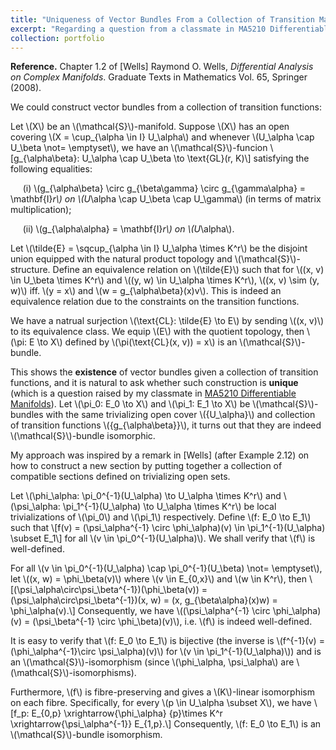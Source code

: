 ```yaml
---
title: "Uniqueness of Vector Bundles From a Collection of Transition Maps"
excerpt: "Regarding a question from a classmate in MA5210 Differentiable Manifolds.<br/><img src='/images/bundle_transition_function.png'>"
collection: portfolio
---
```


**Reference.** Chapter 1.2 of [Wells] Raymond O. Wells, *Differential Analysis on Complex Manifolds*. Graduate Texts in Mathematics Vol. 65, Springer (2008).

We could construct vector bundles from a collection of transition functions:

Let \\(X\\) be an \\(\mathcal{S}\\)-manifold. Suppose \\(X\\) has an open covering \\(X = \cup_{\alpha \in I} U_\alpha\\) and whenever \\(U_\alpha \cap U_\beta \not= \emptyset\\), we have an \\(\mathcal{S}\\)-funcion
\\[g_{\alpha\beta}: U_\alpha \cap U_\beta \to \text{GL}(r, K)\\]
satisfying the following equalities:

&nbsp;&nbsp;&nbsp;&nbsp; (i) \\(g_{\alpha\beta} \circ g_{\beta\gamma} \circ g_{\gamma\alpha} = \mathbf{I}_r\\) on \\(U_\alpha \cap U_\beta \cap U_\gamma\\) (in terms of matrix multiplication);

&nbsp;&nbsp;&nbsp;&nbsp; (ii) \\(g_{\alpha\alpha} = \mathbf{I}_r\\) on \\(U_\alpha\\).

Let \\(\tilde{E} = \sqcup_{\alpha \in I} U_\alpha \times K^r\\) be the disjoint union equipped with the natural product topology and \\(\mathcal{S}\\)-structure. Define an equivalence relation on \\(\tilde{E}\\) such that for \\((x, v) \in U_\beta \times K^r\\) and \\((y, w) \in U_\alpha \times K^r\\), \\((x, v) \sim (y, w)\\) iff. \\(y = x\\) and \\(w = g_{\alpha\beta}(x)v\\). This is indeed an equivalence relation due to the constraints on the transition functions. 

We have a natrual surjection \\(\text{CL}: \tilde{E} \to E\\) by sending \\((x, v)\\) to its equivalence class. We equip \\(E\\) with the quotient topology, then \\(\pi: E \to X\\) defined by \\(\pi(\text{CL}(x, v)) = x\\) is an \\(\mathcal{S}\\)-bundle.

This shows the **existence** of vector bundles given a collection of transition functions, and it is natural to ask whether such construction is **unique** (which is a question raised by my classmate in [MA5210 Differentiable Manifolds](https://nusmods.com/courses/MA5210/differentiable-manifolds)). Let \\(\pi_0: E_0 \to X\\) and \\(\pi_1: E_1 \to X\\) be \\(\mathcal{S}\\)-bundles with the same trivializing open cover \\(\{U_\alpha\}\\) and collection of transition functions \\(\{g_{\alpha\beta}\}\\), it turns out that they are indeed \\(\mathcal{S}\\)-bundle isomorphic. 

My approach was inspired by a remark in [Wells] (after Example 2.12) on how to construct a new section by putting together a collection of compatible sections defined on trivializing open sets.

Let \\(\phi_\alpha: \pi_0^{-1}(U_\alpha) \to U_\alpha \times K^r\\) and \\(\psi_\alpha: \pi_1^{-1}(U_\alpha) \to U_\alpha \times K^r\\) be local trivializations of \\(\pi_0\\) and \\(\pi_1\\) respectively. Define \\(f: E_0 \to E_1\\) such that 
\\[f(v) = (\psi_\alpha^{-1} \circ \phi_\alpha)(v) \in \pi_1^{-1}(U_\alpha) \subset E_1\\]
for all \\(v \in \pi_0^{-1}(U_\alpha)\\). We shall verify that \\(f\\) is well-defined. 

For all \\(v \in \pi_0^{-1}(U_\alpha) \cap \pi_0^{-1}(U_\beta) \not= \emptyset\\), let \\((x, w) = \phi_\beta(v)\\) where \\(v \in E_{0,x}\\) and \\(w \in K^r\\), then
\\[(\psi_\alpha\circ\psi_\beta^{-1})(\phi_\beta(v)) = (\psi_\alpha\circ\psi_\beta^{-1})(x, w) = (x, g_{\beta\alpha}(x)w) = \phi_\alpha(v).\\] 
Consequently, we have \\((\psi_\alpha^{-1} \circ \phi_\alpha)(v) = (\psi_\beta^{-1} \circ \phi_\beta)(v)\\), i.e. \\(f\\) is indeed well-defined. 

It is easy to verify that \\(f: E_0 \to E_1\\) is bijective (the inverse is \\(f^{-1}(v) = (\phi_\alpha^{-1}\circ \psi_\alpha)(v)\\) for \\(v \in \pi_1^{-1}(U_\alpha)\\)) and is an \\(\mathcal{S}\\)-isomorphism (since \\(\phi_\alpha, \psi_\alpha\\) are \\(\mathcal{S}\\)-isomorphisms). 

Furthermore, \\(f\\) is fibre-preserving and gives a \\(K\\)-linear isomorphism on each fibre. Specifically, for every \\(p \in U_\alpha \subset X\\), we have 
\\[f_p: E_{0,p} \xrightarrow{\phi_\alpha} \{p\}\times K^r \xrightarrow{\psi_\alpha^{-1}} E_{1,p}.\\]
Consequently, \\(f: E_0 \to E_1\\) is an \\(\mathcal{S}\\)-bundle isomorphism.